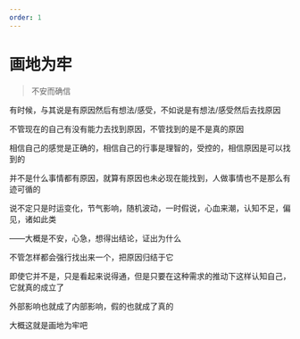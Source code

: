 ```yaml
---
order: 1
---
```


# 画地为牢

> 不安而确信

有时候，与其说是有原因然后有想法/感受，不如说是有想法/感受然后去找原因

不管现在的自己有没有能力去找到原因，不管找到的是不是真的原因

相信自己的感觉是正确的，相信自己的行事是理智的，受控的，相信原因是可以找到的

并不是什么事情都有原因，就算有原因也未必现在能找到，人做事情也不是那么有迹可循的

说不定只是时运变化，节气影响，随机波动，一时假说，心血来潮，认知不足，偏见，诸如此类

——大概是不安，心急，想得出结论，证出为什么

不管怎样都会强行找出来一个，把原因归结于它

即使它并不是，只是看起来说得通，但是只要在这种需求的推动下这样认知自己，它就真的成立了

外部影响也就成了内部影响，假的也就成了真的

大概这就是画地为牢吧
